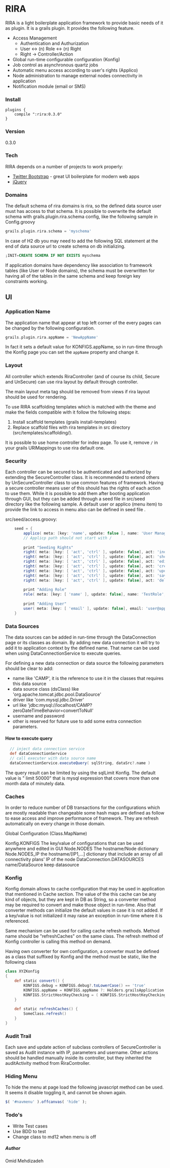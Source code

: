 # RIRA

RIRA is a light boilerplate application framework to provide basic needs of it  as plugin. It is a grails plugin. It provides the following feature.
  - Access Management
    - Authentication and Authurization
    - User <-> (n) Role <-> (n) Right
    - Right -> Controller/Action
  - Global run-time configurable configuration (Konfig)
  - Job control as asynchronous quartz jobs
  - Automatic menu access according to user's rights (Applico)
  - Node administration to manage external nodes connectivity in application
  - Notification module (email or SMS)

### Install
    plugins {
        compile ":rira:0.3.0"
    }

### Version
0.3.0

### Tech

RIRA depends on a number of projects to work properly:

* [Twitter Bootstrap] - great UI boilerplate for modern web apps
* [jQuery]

### Domains
The default schema of rira domains is rira, so the defined data source user must has access to that schema.
It is possible to overwrite the default schema with grails.plugin.rira.schema config, like the following sample in Config.groovy
  
```groovy
grails.plugin.rira.schema = 'myschema'
```

In case of H2 db you may need to add the following SQL statement at the end of data source url to create schema on db initializing.

```sql
;INIT=CREATE SCHEMA IF NOT EXISTS myschema
```
    
If application domains have dependency like association to framework tables (like User or Node domains), the schema must be overwritten for having all of the tables in the same schema and keep foreign key constraints working.    

## UI
### Application Name
The application name that appear at top left corner of the every pages can be changed by the following configuration.

```groovy
grails.plugin.rira.appName = 'NewAppName'
```

In fact it sets a default value for KONFIGS.appName, so in run-time through the Konfig page you can set the `appName` property and change it.

### Layout
All controller which extends RiraController (and of course its child, Secure and UnSecure) can use rira layout by default through controller.

The main layout meta tag should be removed from views if rira layout should be used for rendering.

To use RIRA scaffolding templates which is matched with the theme and make the fields compatible with it follow the following steps:

 1. Install scaffold templates (grails install-templates)
 2. Replace scaffold files with rira templates in src directory (src/templates/scaffolding/).
   
It is possible to use home controller for index page. To use it, remove `/` in your grails URlMappings to use rira default one.

### Security
Each controller can be secured to be authenticated and authorized by extending the SecureController class. It is recommended to extend others by UnSecureController class to use common features of framework.
Having a secure controller means user of this should has the rights of each action to use them. While it is possible to add them after booting application through GUI, but they can be added through a seed file in src/seed directory like the following sample. A default user or applico (menu item) to provide the link to access in menu also can be defined in seed file .

src/seed/access.groovy:

```groovy
    seed = {
        applico( meta: [key: 'name', update: false ], name: 'User Management', path: 'user', family: 'Admin' )
        // Applicp path should not start with /
        
        print "Seeding Rights"
        right( meta: [key: [ 'act', 'ctrl' ], update: false], act: 'index', ctrl: 'user', applico: [ name: 'User Management' ] )
        right( meta: [key: [ 'act', 'ctrl' ], update: false], act: 'show', ctrl: 'user' )
        right( meta: [key: [ 'act', 'ctrl' ], update: false], act: 'edit', ctrl: 'user' )
        right( meta: [key: [ 'act', 'ctrl' ], update: false], act: 'create', ctrl: 'user' )
        right( meta: [key: [ 'act', 'ctrl' ], update: false], act: 'update', ctrl: 'user' )
        right( meta: [key: [ 'act', 'ctrl' ], update: false], act: 'save', ctrl: 'user' )
        right( meta: [key: [ 'act', 'ctrl' ], update: false], act: 'delete', ctrl: 'user' )
        
        print "Adding Role"
        role( meta: [key: [ 'name' ], update: false], name: 'TestRole', rights: [ [act: 'index'], act: 'show', ctrl: 'user'] )
        
        print "Adding User"
        user( meta: [key: [ 'email' ], update: false], email: 'user@app.com', name: 'UserTest', password: 'User@1234', passwordConfirmation: 'User@1234', roles: [ [name: 'TestRole'] ]  )
    }
```
    
### Data Sources
The data sources can be added in run-time through the DataConnection page or its classes as domain. By adding new data 
connection it will try to add it to application context by the defined name. That name can be used when using 
DataConnectionService to execute queries.

For defining a new data connection or data source the following parameters should be clear to add:

* name like 'CAMP', it is the reference to use it in the classes that requires this data source
* data source class (dsClass) like 'org.apache.tomcat.jdbc.pool.DataSource'
* driver like 'com.mysql.jdbc.Driver'
* url like 'jdbc:mysql://localhost/CAMP?zeroDateTimeBehavior=convertToNull'
* username and password
* other is reserved for future use to add some extra connection parameters.

#### How to execute query
```groovy
  // inject data connection service
  def dataConnectionService
  // call executer with data source name
  dataConnectionService.executeQuery( sqlString, dataSrc?.name )
```

The query result can be limited by using the sqlLimit Konfig. The default value is " limit 50000" that is mysql 
expression that covers more than one month data of minutely data.   

### Caches
In order to reduce number of DB transactions for the configurations which are mostly readable than changeable some hash 
maps are defined as follow to ease access and improve performance of framework. They are refresh automatically on every 
change in those domain.

Global Configuration (Class.MapName)

Konfig.KONFIGS The key/value of configurations that can be used anywhere and edited in GUI
Node.NODES The hostname/Node dictionary
Node.NODES_IP the hostname/[IP1,...] dictionary that include an array of all connectivity plans' IP of the node
 DataConnection.DATASOURCES name/DataSource keep datasource

### Konfig
Konfig domain allows to cache configuration that may be used in application that mentioned in Cache section. The value 
of the this cache can be any kind of objects, but they are kept in DB as String, so a converter method may be required 
to convert and make those object in run-time. Also that converter methods can initialize the default values in case it is 
not added. If a key/value is not initialized it may raise an exception in run-time where it is referenced.

Same mechanism can be used for calling cache refresh methods. Method name should be "refreshCaches" on the same class.
 The refresh method of Konfig controller is calling this method on demand.

Having own converter for own configuration, a converter must be defined as a class that suffixed by Konfig and 
the method must be static, like the following class  

```groovy
class XYZKonfig
{
    def static convert() {
        KONFIGS.debug = KONFIGS.debug?.toLowerCase() == 'true'
        KONFIGS.appName = KONFIGS.appName ?: Holders.grailsApplication.mergedConfig.grails.plugin.rira.appName
        KONFIGS.StrictHostKeyChecking = ( KONFIGS.StrictHostKeyChecking?.toLowerCase() == 'yes' || KONFIGS.StrictHostKeyChecking?.toLowerCase() == 'no' ) ? KONFIGS.StrictHostKeyChecking : 'no'
    }    
        
    def static refreshCaches() {
        SomeClass.refresh()
    }
}
```

### Audit Trail
Each save and update action of subclass controllers of SecureController is saved as Audit instance with IP, parameters and username. Other actions 
should be handled manually inside its controller, but they inherited the auditActivity method from RiraController.

### Hiding Menu
To hide the menu at page load the following javascript method can be used. It seems it disable toggling it, and cannot 
be shown again.
```javascript
$( '#navmenu' ).offcanvas( 'hide' );
```

### Todo's

 - Write Test cases
 - Use BDD to test
 - Change class to md12 when menu is off

##### Author
Omid Mehdizadeh

[Twitter Bootstrap]:http://twitter.github.com/bootstrap/
[jQuery]:http://jquery.com
[Grails]:http://grails.org